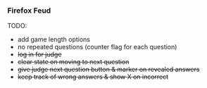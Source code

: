 ### Firefox Feud


TODO:

- add game length options
- no repeated questions (counter flag for each question)
- ~~log in for judge~~
- ~~clear state on moving to next question~~
- ~~give judge next question button & marker on revealed answers~~
- ~~keep track of wrong answers & show X on incorrect~~
